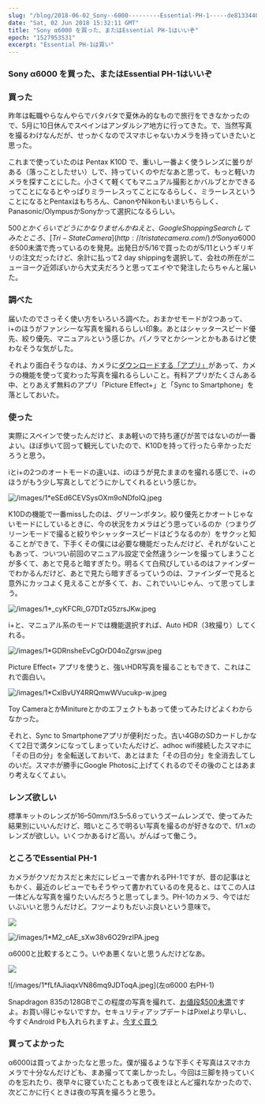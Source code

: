 ```yaml
---
slug: "/blog/2018-06-02_Sony--6000---------Essential-PH-1-----de81334408d"
date: "Sat, 02 Jun 2018 15:32:11 GMT"
title: "Sony α6000 を買った、またはEssential PH-1はいいぞ"
epoch: "1527953531"
excerpt: "Essential PH-1は買い"
---
```


### Sony α6000 を買った、またはEssential PH-1はいいぞ

### 買った

昨年は転職やらなんやらでバタバタで夏休み的なもので旅行をできなかったので、5月に10日休んでスペインはアンダルシア地方に行ってきた。で、当然写真を撮るわけなんだが、せっかくなのでスマホじゃないカメラを持っていきたいと思った。

これまで使っていたのは Pentax K10D で、重いし一番よく使うレンズに曇りがある（落っことしたせい）しで、持っていくのやだなあと思って、もっと軽いカメラを探すことにした。小さくて軽くてもマニュアル撮影とかバルブとかできるってことになるとやっぱりミラーレスってことになるらしく、ミラーレスということになるとPentaxはもちろん、CanonやNikonもいまいちらしく、Panasonic/OlympusかSonyかって選択になるらしい。

$500とかくらいでどうにかなりませんかねえと、Google Shopping Searchしてみたところ、[Tri-State Camera](http://tristatecamera.com/)がSony α6000を$500未満で売っているのを発見。出発日が5/16で買ったのが5/11というギリギリの注文だったけど、余計に払って2 day shippingを選択して、会社の所在がニューヨーク近郊ぽいから大丈夫だろうと思ってエイやで発注したらちゃんと届いた。

### 調べた

届いたのでさっそく使い方をいろいろ調べた。おまかせモードが2つあって、i+のほうがファンシーな写真を撮れるらしい印象。あとはシャッタースピード優先、絞り優先、マニュアルという感じか。パノラマとかシーンとかもあるけど使わなそうな気がした。

それより面白そうなのは、カメラに[ダウンロードする「アプリ」](https://www.playmemoriescameraapps.com/portal/)があって、カメラの機能を使って変わった写真を撮れるらしいこと。有料アプリがたくさんある中、とりあえず無料のアプリ「Picture Effect+」と「Sync to Smartphone」を落としておいた。

### 使った

実際にスペインで使ったんだけど、まあ軽いので持ち運びが苦ではないのが一番よい。ほぼ歩いて回って観光していたので、K10Dを持って行ったら辛かっただろうと思う。

iとi+の2つのオートモードの違いは、iのほうが見たままのを撮れる感じで、i+のほうがもう少し写真としてどうにかしてくれるという感じか。

![/images/1*eSEd6CEVSysOXm9oNDfoIQ.jpeg](これiだっけi+だっけ忘れた)

K10Dの機能で一番missしたのは、グリーンボタン。絞り優先とかオートじゃないモードにしているときに、今の状況をカメラはどう思っているのか（つまりグリーンモードで撮ると絞りやシャッタースピードはどうなるのか）をサクッと知ることができて、下手くその僕には必要な機能だったんだけど、それがないこともあって、ついつい前回のマニュアル設定で全然違うシーンを撮ってしまうことが多くて、あとで見ると暗すぎたり。明るくて白飛びしているのはファインダーでわかるんだけど、あとで見たら暗すぎるっていうのは、ファインダーで見ると意外にカッコよく見えることが多くて、お、これでいいじゃん、って思ってしまう。

![/images/1*_cyKFCRi_G7DTzG5zrsJKw.jpeg](く、くらい)

i+と、マニュアル系のモードでは機能選択すれば、Auto HDR（3枚撮り）してくれる。

![/images/1*GDRnsheEvCgOrD04oZgrsw.jpeg](日差しが強いですね)

Picture Effect+ アプリを使うと、強いHDR写真を撮ることもできて、これはこれで面白い。

![/images/1*CxlBvUY4RRQmwWVucukp-w.jpeg](花の小径)

Toy CameraとかMinitureとかのエフェクトもあって使ってみたけどよくわからなかった。

それと、Sync to Smartphoneアプリが便利だった。古い4GBのSDカードしかなくて2日で満タンになってしまっていたんだけど、adhoc wifi接続したスマホに「その日の分」を全転送しておいて、あとはまた「その日の分」を全消去してしのいだ。スマホが勝手にGoogle Photosに上げてくれるのでその後のことはあまり考えなくてよい。

### レンズ欲しい

標準キットのレンズが16–50mm/f3.5–5.6っていうズームレンズで、使ってみた結果別にいいんだけど、暗いところで明るい写真を撮るのが好きなので、f/1.xのレンズが欲しい。いくつかあるけど高い。がんばって働こう。

### ところでEssential PH-1

カメラがクソだカスだと未だにレビューで書かれるPH-1ですが、昔の記事はともかく、最近のレビューでもそうやって書かれているのを見ると、はてこの人は一体どんな写真を撮りたいんだろうと思ってしまう。PH-1のカメラ、今ではだいぶいいと思うんだけど。フツーよりもだいぶ良いという意味で。

![](/images/1*xjA0jyO_Zoul3vEIFEgv-g.jpeg)

![/images/1*M2_cAE_sXw38v6O29rzIPA.jpeg](HDRですけどね)

α6000と比較するとこう。いやあ悪くないと思うんだけどなあ。

![](/images/1*Tl2JAcAjHX7U5Dn_U4IaLg.jpeg)

![/images/1*fLfAJiaqxVN86mq9JDToqA.jpeg](左α6000 右PH-1)

Snapdragon 835の128GBでこの程度の写真を撮れて、[お値段$500未満](https://www.amazon.com/dp/B074BWGRKH/)ですよ。お買い得じゃないですか。セキュリティアップデートはPixelより早いし、今すぐAndroid Pも入れられますよ。[今すぐ買う](https://shop.essential.com/products/phone)

### 買ってよかった

α6000は買ってよかったなと思った。僕が撮るような下手くそ写真はスマホカメラで十分なんだけども、まあ撮ってて楽しかったし。今回は三脚を持っていくのを忘れたり、夜早々に寝ていたこともあって夜をほとんど撮れなかったので、次どこかに行くときは夜の写真を撮ろうと思う。

